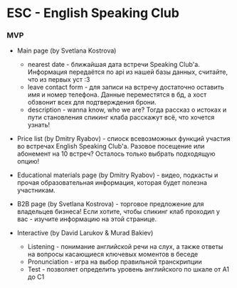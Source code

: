 # ESC - English Speaking Club
### MVP

- Main page (by Svetlana Kostrova)

    - nearest date - ближайшая дата встречи Speaking Club'a. Информация передаётся по api из нашей базы данных, считайте, что из первых уст :З
    - leave contact form - для записи на встречу достаточно оставить имя и номер телефона. Данные переместятся в бд, а хост обзвонит всех для подтверждения брони. 
    - description - wanna know, who we are? Тогда рассказ о истоках и пути становления спикинг клаба расскажут всё, что хочется узнать! 

- Price list (by Dmitry Ryabov) - спиоск всевозможных функций участия во встречах English Speaking Club'a. Разовое посещение или абонемент на 10 встреч? Осталось только выбрать подходящую опцию!
- Educational materials page (by Dmitry Ryabov) - видео, подкасты и прочая образовательная информация, которая будет полезна участникам. 
- B2B page (by Svetlana Kostrova) - торговое предложение для владельцев бизнеса! Если хотите, чтобы спикинг клаб проходил у вас - изучите информацию на этой странице.
- Interactive (by David Larukov & Murad Bakiev)
  
    - Listening - понимание английской речи на слух, а также ответы на вопросы касающиеся ключевых моментов в беседе
    - Pronunciation - игра на выбор правильной транскрипции
    - Test - позволяет определить уровень английского по шкале от A1 до C1
